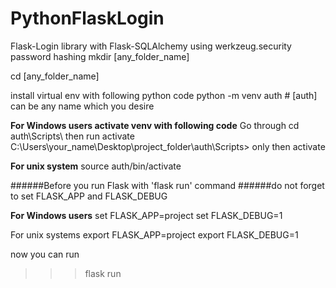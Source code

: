# PythonFlaskLogin
Flask-Login library with Flask-SQLAlchemy using werkzeug.security password hashing
mkdir [any_folder_name]

cd [any_folder_name]

install virtual env with following python code
python -m venv auth # [auth] can be any name which you desire

**For Windows users activate venv with following code**
Go through cd auth\Scripts\ then run activate
C:\Users\your_name\Desktop\project_folder\auth\Scripts> only then activate

**For unix system**
source auth/bin/activate

######Before you run Flask with 'flask run' command
######do not forget to set FLASK_APP and FLASK_DEBUG 

**For Windows users** 
set FLASK_APP=project
set FLASK_DEBUG=1

For unix systems
export FLASK_APP=project
export FLASK_DEBUG=1

now you can run 
>>>flask run
